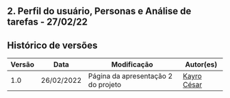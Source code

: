 ## 2.  Perfil do usuário, Personas e Análise de tarefas - 27/02/22

<div align="center">
    
</div>

## Histórico de versões
| Versão | Data | Modificação | Autor(es) |
|--|--|--|--|
| 1.0 | 26/02/2022 | Página da apresentação 2 do projeto |[Kayro César](https://github.com/kayrocesar) |
